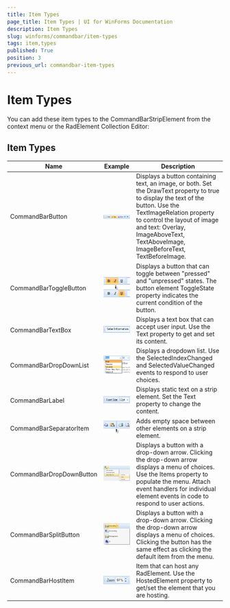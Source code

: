 ```yaml
---
title: Item Types
page_title: Item Types | UI for WinForms Documentation
description: Item Types
slug: winforms/commandbar/item-types
tags: item,types
published: True
position: 3
previous_url: commandbar-item-types
---
```


# Item Types

You can add these item types to the CommandBarStripElement from the context menu or the RadElement Collection Editor:

## Item Types


| Name | Example | Description |
| ------ | ------ | ------ |
|CommandBarButton|![commandbar-item-types 001](images/commandbar-item-types001.png)|Displays a button containing text, an image, or both. Set the DrawText property to true to display the text of the button. Use the TextImageRelation property to control the layout of image and text: Overlay, ImageAboveText, TextAboveImage, ImageBeforeText, TextBeforeImage.|
|CommandBarToggleButton|![commandbar-item-types 002](images/commandbar-item-types002.png)|Displays a button that can toggle between "pressed" and "unpressed" states. The button element ToggleState property indicates the current condition of the button.|
|CommandBarTextBox|![commandbar-item-types 003](images/commandbar-item-types003.png)|Displays a text box that can accept user input. Use the Text property to get and set its content.|
|CommandBarDropDownList|![commandbar-item-types 004](images/commandbar-item-types004.png)|Displays a dropdown list. Use the SelectedIndexChanged and SelectedValueChanged events to respond to user choices.|
|CommandBarLabel|![commandbar-item-types 005](images/commandbar-item-types005.png)|Displays static text on a strip element. Set the Text property to change the content.|
|CommandBarSeparatorItem|![commandbar-item-types 006](images/commandbar-item-types006.png)|Adds empty space between other elements on a strip element.|
|CommandBarDropDownButton|![commandbar-item-types 007](images/commandbar-item-types007.png)|Displays a button with a drop-down arrow. Clicking the drop-down arrow displays a menu of choices. Use the Items property to populate the menu. Attach event handlers for individual element events in code to respond to user actions.|
|CommandBarSplitButton|![commandbar-item-types 008](images/commandbar-item-types008.png)|Displays a button with a drop-down arrow. Clicking the drop-down arrow displays a menu of choices. Clicking the button has the same effect as clicking the default item from the menu.|
|CommandBarHostItem|![commandbar-item-types 009](images/commandbar-item-types009.png)|Item that can host any RadElement. Use the HostedElement property to get/set the element that you are hosting.|
